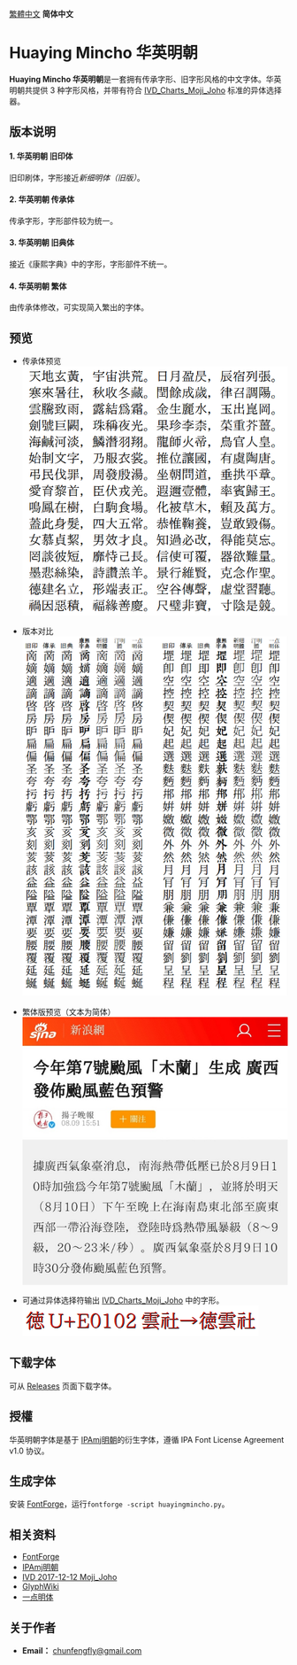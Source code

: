 [繁體中文](https://github.com/GuiWonder/HuayingMincho#Huaying-Mincho-華英明朝) **简体中文**
# Huaying Mincho 华英明朝
**Huaying Mincho 华英明朝**是一套拥有传承字形、旧字形风格的中文字体。华英明朝共提供 3 种字形风格，并带有符合 [IVD_Charts_Moji_Joho](https://unicode.org/ivd/data/2017-12-12/IVD_Charts_Moji_Joho.pdf) 标准的异体选择器。
## 版本说明
#### 1. 华英明朝 旧印体
旧印刷体，字形接近*新细明体（旧版）*。
#### 2. 华英明朝 传承体
传承字形，字形部件较为统一。
#### 3. 华英明朝 旧典体
接近《康熙字典》中的字形，字形部件不统一。
#### 4. 华英明朝 繁体
由传承体修改，可实现简入繁出的字体。
## 预览
* 传承体预览  
![image](./pic/hy0001.png)  

* 版本对比  
![image](./pic/hy0002.png)  
* 繁体版预览（文本为简体）  
![image](./pic/hy0001.jpg)  
* 可通过异体选择符输出 [IVD_Charts_Moji_Joho](https://unicode.org/ivd/data/2017-12-12/IVD_Charts_Moji_Joho.pdf) 中的字形。  
![image](./pic/hy0003.png)  
## 下载字体
可从 [Releases](https://github.com/GuiWonder/HuayingMincho/releases) 页面下载字体。
## 授權
华英明朝字体是基于 [IPAmj明朝](https://moji.or.jp/mojikiban/font/)的衍生字体，遵循 IPA Font License Agreement v1.0 协议。
## 生成字体
安装 [FontForge](https://github.com/fontforge/fontforge)，运行`fontforge -script huayingmincho.py`。
## 相关资料
* [FontForge](https://github.com/fontforge/fontforge)
* [IPAmj明朝](https://moji.or.jp/mojikiban/font/)
* [IVD 2017-12-12 Moji_Joho](https://unicode.org/ivd/data/2017-12-12/IVD_Charts_Moji_Joho.pdf)
* [GlyphWiki](https://glyphwiki.org/)
* [一点明体](https://github.com/ichitenfont/I.Ming)
## 关于作者
- **Email：** chunfengfly@gmail.com

